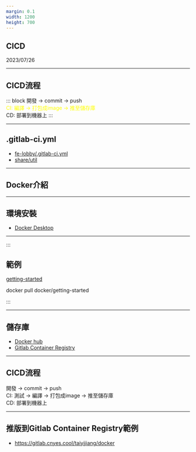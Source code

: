 ```yaml
---
margin: 0.1
width: 1200
height: 700
---
```


## CICD
2023/07/26

---

## CICD流程
::: block <!-- element style="text-align: left"-->
開發 → commit → push\
<span class="hightlight">CI: 編譯 → 打包成image → 推至儲存庫</span>\
CD: 部署到機器上 
:::

---

## .gitlab-ci.yml
* [fe-lobby/.gitlab-ci.yml](https://gitlab.cnyes.cool/anue/frontend/fe-lobby/-/blob/develop/.gitlab-ci.yml)
* [share/util](https://gitlab.cnyes.cool/share/util)

---

## Docker介紹

---

## 環境安裝
* [Docker Desktop](https://www.docker.com/)

---

:::
## 範例
[getting-started](https://hub.docker.com/r/docker/getting-started)
<!-- element style="text-align: left" -->

docker pull docker/getting-started
<!-- element style="text-align: left" -->
:::

---

## 儲存庫
* [Docker hub](https://hub.docker.com/)
* [Gitlab Container Registry](https://gitlab.cnyes.cool/anue/frontend/fe-cnyes/container_registry)

---

## CICD流程
開發 → commit → push\
CI: 測試 → 編譯 → 打包成image → 推至儲存庫\
CD: 部署到機器上
<!-- element style="text-align: left" -->


---

## 推版到Gitlab Container Registry範例
* https://gitlab.cnyes.cool/taiyijiang/docker



<style>
.hightlight {
	color: yellow;
}
.green {
	color: green;
}
</style>